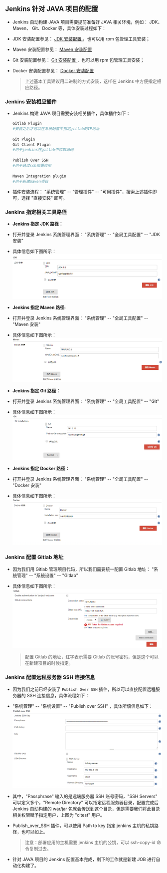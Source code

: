 ## Jenkins 针对 JAVA 项目的配置

- Jenkins 自动构建 JAVA 项目需要提前准备好 JAVA 相关环境，例如： JDK、 Maven、 Git、Docker 等，具体安装过程如下：
- JDK 安装配置参见： [ JDK 安装配置 ](../envconfig/env-java-jdk-config.md)，也可以用 rpm 包管理工具安装；
- Maven 安装配置参见： [ Maven 安装配置 ](../envconfig/env-maven-config.md)
- Git 安装配置参见： [ Git 安装配置 ](../envconfig/env-git-installation.md)，也可以用 rpm 包管理工具安装；
- Docker 安装配置参见： [Docker 安装配置](https://github.com/yeaheo/docker-base/blob/master/docker-installation.md)

  > 上述基本工具建议用二进制的方式安装，这样在 Jenkins 中方便指定相应路径。


### Jenkins 安装相应插件
- Jenkins 构建 JAVA 项目需要安装相关插件，具体插件如下：

  ```bash
  Gitlab Plugin
  #安装之后才可以在系统配置中指定gitlab的IP地址
  
  Git Plugin 
  Git Client Plugin 
  #用于jenkins在gitlab中拉取源码
  
  Publish Over SSH 
  #用于通过ssh部署应用
  
  Maven Integration plugin
  #用于新建maven项目
  ```

- 插件安装流程： "系统管理" -- "管理插件" -- "可用插件"，搜索上述插件即可，选择 "直接安装" 即可。


### Jenkins 指定相关工具路径

- **Jenkins 指定 JDK 路径：**

- 打开并登录 Jenkins 系统管理界面： "系统管理" -- "全局工具配置" -- "JDK 安装"
- 具体信息如下图所示：
![jenkins-jdk](../images/jenkins-jdk.png "jenkins-jdk")


- **Jenkins 指定 Maven 路径:**

- 打开并登录 Jenkins 系统管理界面： "系统管理" -- "全局工具配置" -- "Maven 安装"
- 具体信息如下图所示：
![jenkins-maven](../images/jenkins-maven.png "jenkins-maven")


- **Jenkins 指定 Git 路径：**
- 打开并登录 Jenkins 系统管理界面： "系统管理" -- "全局工具配置" -- "Git"
- 具体信息如下图所示：
![jenkins-git](../images/jenkins-git.png "jenkins-git")

- **Jenkins 指定 Docker 路径：**
- 打开并登录 Jenkins 系统管理界面： "系统管理" -- "全局工具配置" -- "Docker 安装"
- 具体信息如下图所示：
![jenkins-docker](../images/jenkins-docker-b.png "jenkins-docker")


### Jenkins 配置 Gitlab 地址
- 因为我们用 Gitlab 管理项目代码，所以我们需要统一配置 Gitlab 地址： "系统管理" -- "系统设置" -- "Gitlab"
- 具体信息如下图所示：
![jenkins-gitlab](../images/jenkins-gitlab.png "jenkins-gitlab")

  > 配置 Gitlab 的地址，红字表示需要 Gitlab 的账号密码，但是这个可以在新建项目的时候指定。


### Jenkins 配置远程服务器 SSH 连接信息
- 因为我们之前已经安装了 `Publish Over SSH` 插件，所以可以直接配置远程服务器的 SSH 连接信息，具体流程如下：
- "系统管理" -- "系统设置" -- "Publish over SSH" ，具体所填信息如下：
![jenkins-ssh-server](../images/jenkins-ssh-server.png "jenkins-ssh-server")

- 其中，"Passphrase" 输入的是远端服务器 SSH 账号密码，"SSH Servers" 可以定义多个，"Remote Directory" 可以指定远程服务器目录，配置完成后 Jenkins 自动构建的 war/jar 包就会传送到这个目录，但是需要我们将此目录相关权限赋予指定用户，上图为 "citest" 用户。

- Publish_over_SSH 插件，可以使用 Path to key 指定 jenkins 主机的私钥路径，也可以如上。 
  
  > 注意：部署应用的主机需要 jenkins 主机的公钥，可以 ssh-copy-id 命令复制过去。

- 针对 JAVA 项目的 Jenkins 配置基本完成，剩下的工作就是新建 JOB 进行自动化构建了。




